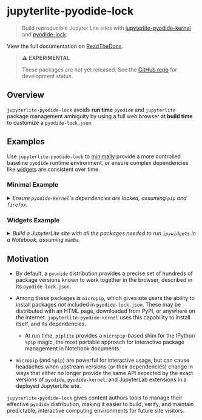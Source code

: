 # jupyterlite-pyodide-lock

> Build reproducible Jupyter Lite sites with [jupyterlite-pyodide-kernel][jlpk]
> and [pyodide-lock][pl].

View the full documentation on [ReadTheDocs][rtfd].

[jlpk]: https://github.com/jupyterlite/pyodide-kernel
[pl]: https://github.com/pyodide/pyodide-lock
[rtfd]: https://jupyterlite-pyodide-lock.rtfd.org/en/latest

> **⚠️ EXPERIMENTAL**
>
> These packages are not yet released. See the [GitHub repo][gh] for development
> status.

[gh]: https://github.com/deathbeds/jupyterlite-pyodide-lock

## Overview

`jupyterlite-pyodide-lock` avoids **run time** `pyodide` and `jupyterlite` package
management ambiguity by using a full web browser at **build time** to customize a
`pyodide-lock.json`.

## Examples

Use `jupyterlite-pyodide-lock` to [minimally](#minimal-example) provide
a more controlled baseline `pyodide` runtime environment, or ensure complex
dependencies like [widgets](#widgets-example) are consistent over time.

### Minimal Example

<details>

<summary>
  <i>Ensure <code>pyodide-kernel</code>'s dependencies are locked, assuming
  <code>pip</code> and <code>firefox</code>.</i>
</summary>

#### Create the Minimal Build Environment

- make a `requirements.txt`

  ```
  jupyterlite-core ==0.4.5
  jupyterlite-pyodide-kernel ==0.4.6
  jupyterlite-pyodide-lock ==0.1.0a0
  ```

- Run:
  ```bash
  pip install -r requirements.txt
  ```

#### Configure the Minimal Site

- build a `jupyter_lite_config.json`:

  ```json
  {
    "PyodideLockAddon": {
      "enabled": true
    }
  }
  ```

#### Build the Minimal Site

- build a `jupyter_lite_config.json`:

  ```bash
  jupyter lite build
  ```

#### Check the Minimal Site Works

- start a simple, local development server

  ```bash
  cd _output
  python -m http.server -b 127.0.0.1
  ```

- visit the site at `http://127.0.0.1:8000/`
- make a new Notebook
  - use basic `python` features

</details>

### Widgets Example

<details>

<summary>
  <i>Build a JupyterLite site with all the packages needed to run
  <code>ipywidgets</code> in a Notebook, assuming <code>mamba</code>.</i>
</summary>

#### Create the Widget Build Environment

- make an `environment.yml`

  ```yaml
  channels:
    - conda-forge
    - nodefaults
  dependencies:
    - ipywidgets ==8.1.5
    - jupyterlite-core ==0.4.5
    - jupyterlite-pyodide-kernel ==0.4.6
    - jupyterlite-pyodide-lock-recommended ==0.1.0a0
  ```

  - _the `-recommended` package includes `firefox` and `geckodriver`_
  - _optionally use a tool like [`conda-lock`][conda-lock] or [`pixi`][pixi] to
    create a lockfile for the build environment_

[conda-lock]: https://github.com/conda-incubator/conda-lock
[pixi]: https://github.com/prefix-dev/pixi

- Run:
  ```bash
  mamba env update --file environment.yml --prefix .venv
  source activate .venv # or just `activate .venv` on windows
  ```

#### Configure the Widgets Site

- build a `jupyter_lite_config.json`:

  ```json
  {
    "PyodideLockAddon": {
      "enabled": true,
      "specs": ["ipywidgets ==8.1.5"]
    },
    "PyodideLockOfflineAddon": {
      "enabled": true,
      "extra_includes": ["ipywidgets"]
    }
  }
  ```

  - _note the tight `ipywidgets` pin, ensuring compatibility with the build
    environment_

#### Build the Site with Widgets

- build a `jupyter_lite_config.json`:

  ```bash
  jupyter lite build
  ```

#### Check Widgets Works Offline

- disconnect from the internet ✈️
  - _this step is optional, but is the most reliable way to validate a
    reproducible site_
- start a simple, local development server

  ```bash
  cd _output
  python -m http.server -b 127.0.0.1
  ```

- visit the site at `http://127.0.0.1:8000/`
- make a new Notebook

  - see that `ipywidgets` can be imported, and widgets work:

    ```python
    import ipywidgets
    ipywidgets.FloatSlider()
    ```

</details>

## Motivation

- By default, a `pyodide` distribution provides a precise set of hundreds of
  package versions known to work together in the browser, described in its
  `pyodide-lock.json`.

- Among these packages is `micropip`, which gives site users the ability to install
  packages _not_ included in `pyodide-lock.json`. These may be distributed with an
  HTML page, downloaded from PyPI, or anywhere on the internet.
  `jupyterlite-pyodide-kernel` uses this capability to install itself, and its
  dependencies.

  - At run time, `piplite` provides a `micropip`-based shim for the IPython `%pip`
    magic, the most portable approach for interactive package management in Notebook documents.

- `micropip` (and `%pip`) are powerful for interactive usage, but can cause
  headaches when upstream versions (or their dependencies) change in ways that
  either no longer provide the same API expected by the exact versions of `pyodide`,
  `pyodide-kernel`, and JupyterLab extensions in a deployed JupyterLite site.

`jupyterlite-pyodide-lock` gives content authors tools to manage their effective
`pyodide` distribution, making it easier to build, verify, and maintain predictable,
interactive computing environments for future site visitors.
